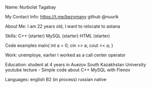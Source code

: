 Name: Nurbolat Tagabay

My Contact Info:
https://t.me/bezymany 
github @nuurik

About Me: 
I am 22 years old, I want to relocate to astana

Skills:
C++ (starter) 
MySQL (starter) 
HTML (starter) 

Code examples 
main{
    int a = 0;
    cin >> a;
    cout << a;
} 

Work: 
unemploye, earlier I worked as a call center operator

Education: 
student at 4 years in Auezov South Kazakhstan University 
youtube lecture - Simple code about С++ 
MySQL with Flenov

Languages: 
english B2 (in process) 
russian native